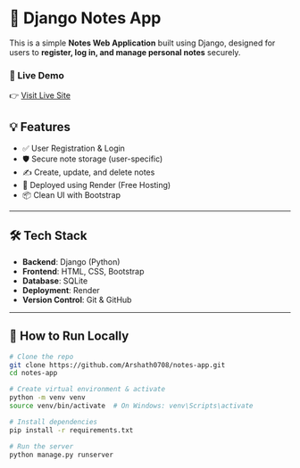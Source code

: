 # 📝 Django Notes App

This is a simple **Notes Web Application** built using Django, designed for users to **register, log in, and manage personal notes** securely.

### 🔗 Live Demo
👉 [Visit Live Site](https://my-notes-app-1-txw6.onrender.com)  

## 💡 Features

- ✅ User Registration & Login
- 🛡️ Secure note storage (user-specific)
- ✍️ Create, update, and delete notes
- 📁 Deployed using Render (Free Hosting)
- 📦 Clean UI with Bootstrap

---

## 🛠️ Tech Stack

- **Backend**: Django (Python)
- **Frontend**: HTML, CSS, Bootstrap
- **Database**: SQLite
- **Deployment**: Render
- **Version Control**: Git & GitHub

---

## 🚀 How to Run Locally

```bash
# Clone the repo
git clone https://github.com/Arshath0708/notes-app.git
cd notes-app

# Create virtual environment & activate
python -m venv venv
source venv/bin/activate  # On Windows: venv\Scripts\activate

# Install dependencies
pip install -r requirements.txt

# Run the server
python manage.py runserver
